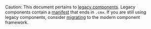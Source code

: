 Caution: This document pertains to [legacy components][legacy-components].
Legacy components contain a [manifest][glossary.component manifest source] that ends in `.cmx`.
If you are still using legacy components, consider [migrating][migration] to
the modern component framework.

[legacy-components]: /docs/concepts/components/v1/README.md
[glossary.component manifest source]: /docs/glossary/README.md#component-manifest-source
[migration]: /docs/development/components/v2/migration/README.md
